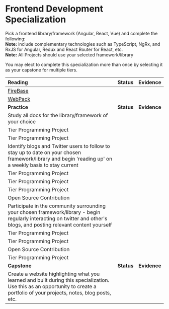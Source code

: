 # Frontend Development Specialization

Pick a frontend library/framework (Angular, React, Vue) and complete the following:  
**Note:** include complementary technologies such as TypeScript, NgRx, and RxJS for Angular, Redux and React Router for React, etc.  
**Note:** All Projects should use your selected framework/library

You may elect to complete this specialization more than once by selecting it as your capstone for multiple tiers.

| **Reading**                                                                                                                                                                     | **Status** | **Evidence** |
| :------------------------------------------------------------------------------------------------------------------------------------------------------------------------------ | :--------: | :----------: |
| [FireBase](https://firebase.google.com/docs/)                                                                                                                                   |            |
| [WebPack](https://webpack.js.org/concepts)                                                                                                                                      |            |
| **Practice**                                                                                                                                                                    | **Status** | **Evidence** |
| Study all docs for the library/framework of your choice                                                                                                                         |            |
| Tier Programming Project                                                                                                                                                        |            |
| Tier Programming Project                                                                                                                                                        |            |
| Identify blogs and Twitter users to follow to stay up to date on your chosen framework/library and begin 'reading up' on a weekly basis to stay current                         |            |
| Tier Programming Project                                                                                                                                                        |            |
| Tier Programming Project                                                                                                                                                        |            |
| Tier Programming Project                                                                                                                                                        |            |
| Open Source Contribution                                                                                                                                                        |            |
| Participate in the community surrounding your chosen framework/library - begin regularly interacting on twitter and other's blogs, and posting relevant content yourself        |            |
| Tier Programming Project                                                                                                                                                        |            |
| Tier Programming Project                                                                                                                                                        |            |
| Open Source Contribution                                                                                                                                                        |            |
| Tier Programming Project                                                                                                                                                        |            |
| **Capstone**                                                                                                                                                                    | **Status** | **Evidence** |
| Create a website highlighting what you learned and built during this specialization. Use this as an opportunity to create a portfolio of your projects, notes, blog posts, etc. |            |              |